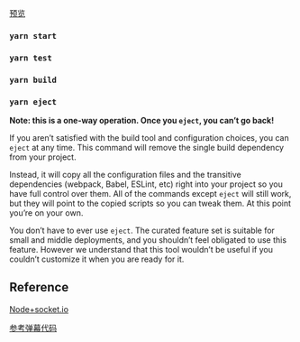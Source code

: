 [预览](http://47.103.206.38:8080/)



### `yarn start`


### `yarn test`


### `yarn build`


### `yarn eject`

**Note: this is a one-way operation. Once you `eject`, you can’t go back!**

If you aren’t satisfied with the build tool and configuration choices, you can `eject` at any time. This command will remove the single build dependency from your project.

Instead, it will copy all the configuration files and the transitive dependencies (webpack, Babel, ESLint, etc) right into your project so you have full control over them. All of the commands except `eject` will still work, but they will point to the copied scripts so you can tweak them. At this point you’re on your own.

You don’t have to ever use `eject`. The curated feature set is suitable for small and middle deployments, and you shouldn’t feel obligated to use this feature. However we understand that this tool wouldn’t be useful if you couldn’t customize it when you are ready for it.


## Reference

[Node+socket.io](https://blog.csdn.net/lizhipeng123321/article/details/79480835)

[参考弹幕代码](https://github.com/beautifulBoys/Bullet-Screen)
